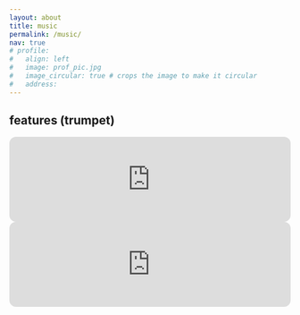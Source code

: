 ```yaml
---
layout: about
title: music
permalink: /music/
nav: true
# profile:
#   align: left
#   image: prof_pic.jpg
#   image_circular: true # crops the image to make it circular
#   address: 
---
```


## features (trumpet)

<iframe style="border-radius:12px" src="https://open.spotify.com/embed/track/67aQefS0bpWqtRULPM3X46?utm_source=generator&theme=0" width="100%" height="152" frameBorder="0" allowfullscreen="" allow="autoplay; clipboard-write; encrypted-media; fullscreen; picture-in-picture" loading="lazy"></iframe>


<iframe style="border-radius:12px" src="https://open.spotify.com/embed/track/7L31EhqWRpZohUHuGiwLFz?utm_source=generator" width="100%" height="152" frameBorder="0" allowfullscreen="" allow="autoplay; clipboard-write; encrypted-media; fullscreen; picture-in-picture" loading="lazy"></iframe>